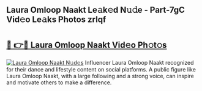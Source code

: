 ## Laura Omloop Naakt Le𝚊k𝚎d N𝚞𝚍e - Part-7gC Vid𝚎o Le𝚊ks Photos zrIqf

# <h2><a href="http://fbaiwi9.evod.top/?m=Laura+Omloop+Naakt">🔗 👉🔴 Laura Omloop Naakt Vid𝚎o Ph𝚘t𝚘s</a></h2>

[![Laura Omloop Naakt N𝚞d𝚎s](https://i.imgur.com/8V9OHl7.gif)](http://fbaiwi9.evod.top/?m=Laura+Omloop+Naakt)
Influencer Laura Omloop Naakt recognized for their dance and lifestyle content on social platforms. A public figure like Laura Omloop Naakt, with a large following and a strong voice, can inspire and motivate others to make a difference. 
